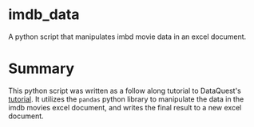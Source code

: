 # imdb_data
A python script that manipulates imbd movie data in an excel document.

# Summary
This python script was written as a follow along tutorial to DataQuest's [tutorial](https://www.dataquest.io/blog/excel-and-pandas "Data Quest"). It utilizes 
the `pandas` python library to manipulate the data in the imdb movies excel document, and writes the final result to a new
excel document.
